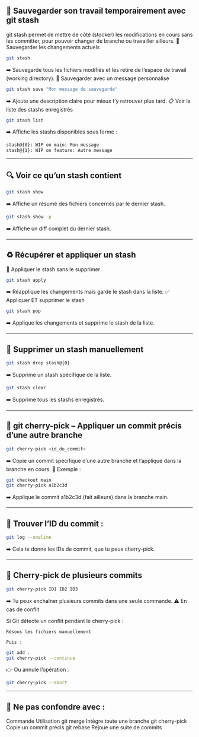 ## 🧳 Sauvegarder son travail temporairement avec git stash

git stash permet de mettre de côté (stocker) les modifications en cours sans les committer, pour pouvoir changer de branche ou travailler ailleurs.
💾 Sauvegarder les changements actuels

```bash
git stash
```

➡️ Sauvegarde tous les fichiers modifiés et les retire de l’espace de travail (working directory).
📝 Sauvegarder avec un message personnalisé

```bash
git stash save "Mon message de sauvegarde"
```

➡️ Ajoute une description claire pour mieux t’y retrouver plus tard.
📋 Voir la liste des stashs enregistrés

```bash
git stash list
```

➡️ Affiche les stashs disponibles sous forme :

```bash
stash@{0}: WIP on main: Mon message
stash@{1}: WIP on feature: Autre message
```
---
## 🔍 Voir ce qu’un stash contient

```bash
git stash show
```

➡️ Affiche un résumé des fichiers concernés par le dernier stash.

```bash
git stash show -p
```

➡️ Affiche un diff complet du dernier stash.

---
## ♻️ Récupérer et appliquer un stash

🧪 Appliquer le stash sans le supprimer

```bash
git stash apply
```
 ➡️ Réapplique les changements mais garde le stash dans la liste.
✅ Appliquer ET supprimer le stash

```bash
git stash pop
```

➡️ Applique les changements et supprime le stash de la liste.

---
## 🧼 Supprimer un stash manuellement

```bash
git stash drop stash@{0}
```

➡️ Supprime un stash spécifique de la liste.

```bash
git stash clear
```

➡️ Supprime tous les stashs enregistrés.

---
## 🍒 git cherry-pick – Appliquer un commit précis d’une autre branche

```bash
git cherry-pick <id_du_commit>
```

➡️ Copie un commit spécifique d’une autre branche et l’applique dans la branche en cours.
📌 Exemple :

```bash
git checkout main
git cherry-pick a1b2c3d
```

➡️ Applique le commit a1b2c3d (fait ailleurs) dans la branche main.

---
## 🔎 Trouver l’ID du commit :

```bash
git log --oneline
```

➡️ Cela te donne les IDs de commit, que tu peux cherry-pick.

---
## 🧩 Cherry-pick de plusieurs commits

```bash
git cherry-pick ID1 ID2 ID3
```

➡️ Tu peux enchaîner plusieurs commits dans une seule commande.
⚠️ En cas de conflit

Si Git détecte un conflit pendant le cherry-pick :

    Résous les fichiers manuellement

    Puis :

```bash
git add .
git cherry-pick --continue
```

👉 Ou annule l’opération :

```bash
git cherry-pick --abort
```
---
## 🚫 Ne pas confondre avec :

Commande	    Utilisation
git merge	    Intègre toute une branche
git cherry-pick	Copie un commit précis
git rebase	    Rejoue une suite de commits